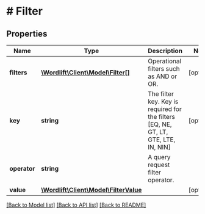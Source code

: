 # # Filter

## Properties

Name | Type | Description | Notes
------------ | ------------- | ------------- | -------------
**filters** | [**\Wordlift\Client\Model\Filter[]**](Filter.md) | Operational filters such as AND or OR. | [optional]
**key** | **string** | The filter key. Key is required for the filters [EQ, NE, GT, LT, GTE, LTE, IN, NIN] | [optional]
**operator** | **string** | A query request filter operator. |
**value** | [**\Wordlift\Client\Model\FilterValue**](FilterValue.md) |  | [optional]

[[Back to Model list]](../../README.md#models) [[Back to API list]](../../README.md#endpoints) [[Back to README]](../../README.md)
